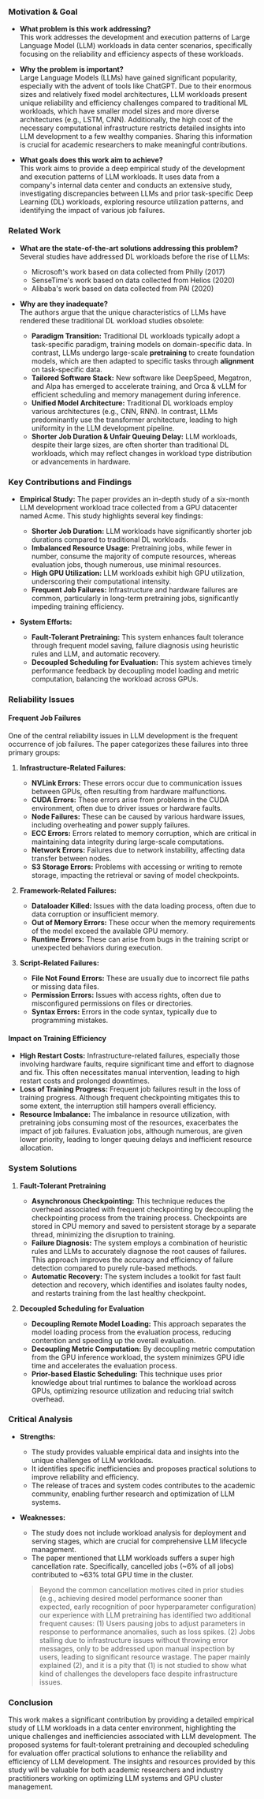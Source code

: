 ### Motivation & Goal

- **What problem is this work addressing?**  
  This work addresses the development and execution patterns of Large Language Model (LLM) workloads in data center scenarios, specifically focusing on the reliability and efficiency aspects of these workloads.

- **Why the problem is important?**  
  Large Language Models (LLMs) have gained significant popularity, especially with the advent of tools like ChatGPT. Due to their enormous sizes and relatively fixed model architectures, LLM workloads present unique reliability and efficiency challenges compared to traditional ML workloads, which have smaller model sizes and more diverse architectures (e.g., LSTM, CNN). Additionally, the high cost of the necessary computational infrastructure restricts detailed insights into LLM development to a few wealthy companies. Sharing this information is crucial for academic researchers to make meaningful contributions.

- **What goals does this work aim to achieve?**  
  This work aims to provide a deep empirical study of the development and execution patterns of LLM workloads. It uses data from a company's internal data center and conducts an extensive study, investigating discrepancies between LLMs and prior task-specific Deep Learning (DL) workloads, exploring resource utilization patterns, and identifying the impact of various job failures.

### Related Work

- **What are the state-of-the-art solutions addressing this problem?**  
  Several studies have addressed DL workloads before the rise of LLMs:
  - Microsoft's work based on data collected from Philly (2017)
  - SenseTime's work based on data collected from Helios (2020)
  - Alibaba's work based on data collected from PAI (2020)

- **Why are they inadequate?**  
  The authors argue that the unique characteristics of LLMs have rendered these traditional DL workload studies obsolete:
  - **Paradigm Transition:** Traditional DL workloads typically adopt a task-specific paradigm, training models on domain-specific data. In contrast, LLMs undergo large-scale **pretraining** to create foundation models, which are then adapted to specific tasks through **alignment** on task-specific data.
  - **Tailored Software Stack:** New software like DeepSpeed, Megatron, and Alpa has emerged to accelerate training, and Orca & vLLM for efficient scheduling and memory management during inference.
  - **Unified Model Architecture:** Traditional DL workloads employ various architectures (e.g., CNN, RNN). In contrast, LLMs predominantly use the transformer architecture, leading to high uniformity in the LLM development pipeline.
  - **Shorter Job Duration & Unfair Queuing Delay:** LLM workloads, despite their large sizes, are often shorter than traditional DL workloads, which may reflect changes in workload type distribution or advancements in hardware.

### Key Contributions and Findings

- **Empirical Study:** The paper provides an in-depth study of a six-month LLM development workload trace collected from a GPU datacenter named Acme. This study highlights several key findings:
  - **Shorter Job Duration:** LLM workloads have significantly shorter job durations compared to traditional DL workloads.
  - **Imbalanced Resource Usage:** Pretraining jobs, while fewer in number, consume the majority of compute resources, whereas evaluation jobs, though numerous, use minimal resources.
  - **High GPU Utilization:** LLM workloads exhibit high GPU utilization, underscoring their computational intensity.
  - **Frequent Job Failures:** Infrastructure and hardware failures are common, particularly in long-term pretraining jobs, significantly impeding training efficiency.

- **System Efforts:**
  - **Fault-Tolerant Pretraining:** This system enhances fault tolerance through frequent model saving, failure diagnosis using heuristic rules and LLM, and automatic recovery.
  - **Decoupled Scheduling for Evaluation:** This system achieves timely performance feedback by decoupling model loading and metric computation, balancing the workload across GPUs.

### Reliability Issues

#### **Frequent Job Failures**
One of the central reliability issues in LLM development is the frequent occurrence of job failures. The paper categorizes these failures into three primary groups:

1. **Infrastructure-Related Failures:**
   - **NVLink Errors:** These errors occur due to communication issues between GPUs, often resulting from hardware malfunctions.
   - **CUDA Errors:** These errors arise from problems in the CUDA environment, often due to driver issues or hardware faults.
   - **Node Failures:** These can be caused by various hardware issues, including overheating and power supply failures.
   - **ECC Errors:** Errors related to memory corruption, which are critical in maintaining data integrity during large-scale computations.
   - **Network Errors:** Failures due to network instability, affecting data transfer between nodes.
   - **S3 Storage Errors:** Problems with accessing or writing to remote storage, impacting the retrieval or saving of model checkpoints.

2. **Framework-Related Failures:**
   - **Dataloader Killed:** Issues with the data loading process, often due to data corruption or insufficient memory.
   - **Out of Memory Errors:** These occur when the memory requirements of the model exceed the available GPU memory.
   - **Runtime Errors:** These can arise from bugs in the training script or unexpected behaviors during execution.
   
3. **Script-Related Failures:**
   - **File Not Found Errors:** These are usually due to incorrect file paths or missing data files.
   - **Permission Errors:** Issues with access rights, often due to misconfigured permissions on files or directories.
   - **Syntax Errors:** Errors in the code syntax, typically due to programming mistakes.

#### **Impact on Training Efficiency**
- **High Restart Costs:** Infrastructure-related failures, especially those involving hardware faults, require significant time and effort to diagnose and fix. This often necessitates manual intervention, leading to high restart costs and prolonged downtimes.
- **Loss of Training Progress:** Frequent job failures result in the loss of training progress. Although frequent checkpointing mitigates this to some extent, the interruption still hampers overall efficiency.
- **Resource Imbalance:** The imbalance in resource utilization, with pretraining jobs consuming most of the resources, exacerbates the impact of job failures. Evaluation jobs, although numerous, are given lower priority, leading to longer queuing delays and inefficient resource allocation.

### System Solutions

1. **Fault-Tolerant Pretraining**
   - **Asynchronous Checkpointing:** This technique reduces the overhead associated with frequent checkpointing by decoupling the checkpointing process from the training process. Checkpoints are stored in CPU memory and saved to persistent storage by a separate thread, minimizing the disruption to training.
   - **Failure Diagnosis:** The system employs a combination of heuristic rules and LLMs to accurately diagnose the root causes of failures. This approach improves the accuracy and efficiency of failure detection compared to purely rule-based methods.
   - **Automatic Recovery:** The system includes a toolkit for fast fault detection and recovery, which identifies and isolates faulty nodes, and restarts training from the last healthy checkpoint.

2. **Decoupled Scheduling for Evaluation**
   - **Decoupling Remote Model Loading:** This approach separates the model loading process from the evaluation process, reducing contention and speeding up the overall evaluation.
   - **Decoupling Metric Computation:** By decoupling metric computation from the GPU inference workload, the system minimizes GPU idle time and accelerates the evaluation process.
   - **Prior-based Elastic Scheduling:** This technique uses prior knowledge about trial runtimes to balance the workload across GPUs, optimizing resource utilization and reducing trial switch overhead.

### Critical Analysis

- **Strengths:**
  - The study provides valuable empirical data and insights into the unique challenges of LLM workloads.
  - It identifies specific inefficiencies and proposes practical solutions to improve reliability and efficiency.
  - The release of traces and system codes contributes to the academic community, enabling further research and optimization of LLM systems.

- **Weaknesses:**
  - The study does not include workload analysis for deployment and serving stages, which are crucial for comprehensive LLM lifecycle management.
  - The paper mentioned that LLM workloads suffers a super high cancellation rate. Specifically, cancelled jobs (~6% of all jobs) contributed to ~63% total GPU time in the cluster. 
  > Beyond the common cancellation motives cited in prior studies (e.g., achieving desired model performance sooner than expected, early recognition of poor hyperparameter configuration) our experience with LLM pretraining has identified two additional frequent causes: (1) Users pausing jobs to adjust parameters in response to performance anomalies, such as loss spikes. (2) Jobs stalling due to infrastructure issues without throwing error messages, only to be addressed upon manual inspection by users, leading to significant resource wastage. 
  The paper mainly explained (2), and it is a pity that (1) is not studied to show what kind of challenges the developers face despite infrastructure issues.

### Conclusion

This work makes a significant contribution by providing a detailed empirical study of LLM workloads in a data center environment, highlighting the unique challenges and inefficiencies associated with LLM development. The proposed systems for fault-tolerant pretraining and decoupled scheduling for evaluation offer practical solutions to enhance the reliability and efficiency of LLM development. The insights and resources provided by this study will be valuable for both academic researchers and industry practitioners working on optimizing LLM systems and GPU cluster management.